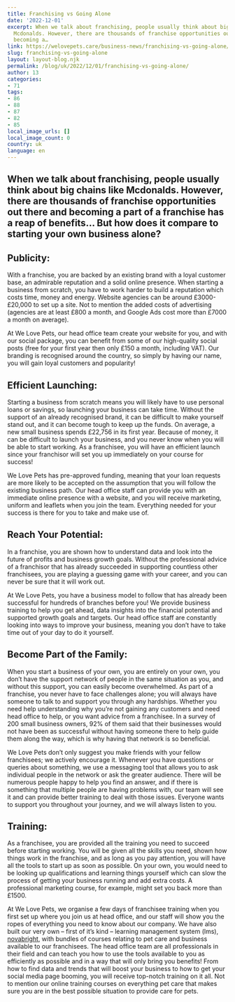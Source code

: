 ```yaml
---
title: Franchising vs Going Alone
date: '2022-12-01'
excerpt: When we talk about franchising, people usually think about big chains like
  Mcdonalds. However, there are thousands of franchise opportunities out there and
  becoming a…
link: https://welovepets.care/business-news/franchising-vs-going-alone/
slug: franchising-vs-going-alone
layout: layout-blog.njk
permalink: /blog/uk/2022/12/01/franchising-vs-going-alone/
author: 13
categories:
- 71
tags:
- 86
- 88
- 87
- 82
- 85
local_image_urls: []
local_image_count: 0
country: uk
language: en
---
```


## When we talk about franchising, people usually think about big chains like Mcdonalds. However, there are thousands of franchise opportunities out there and becoming a part of a franchise has a reap of benefits… But how does it compare to starting your own business alone?

## **Publicity**:

With a franchise, you are backed by an existing brand with a loyal customer base, an admirable reputation and a solid online presence. When starting a business from scratch, you have to work harder to build a reputation which costs time, money and energy. Website agencies can be around £3000-£20,000 to set up a site. Not to mention the added costs of advertising (agencies are at least £800 a month, and Google Ads cost more than £7000 a month on average).

At We Love Pets, our head office team create your website for you, and with our social package, you can benefit from some of our high-quality social posts (free for your first year then only £150 a month, including VAT). Our branding is recognised around the country, so simply by having our name, you will gain loyal customers and popularity!

## **Efficient Launching**:

Starting a business from scratch means you will likely have to use personal loans or savings, so launching your business can take time. Without the support of an already recognised brand, it can be difficult to make yourself stand out, and it can become tough to keep up the funds. On average, a new small business spends £22,756 in its first year. Because of money, it can be difficult to launch your business, and you never know when you will be able to start working. As a franchisee, you will have an efficient launch since your franchisor will set you up immediately on your course for success!

We Love Pets has pre-approved funding, meaning that your loan requests are more likely to be accepted on the assumption that you will follow the existing business path. Our head office staff can provide you with an immediate online presence with a website, and you will receive marketing, uniform and leaflets when you join the team. Everything needed for your success is there for you to take and make use of.

## **Reach Your Potentia**l:

In a franchise, you are shown how to understand data and look into the future of profits and business growth goals. Without the professional advice of a franchisor that has already succeeded in supporting countless other franchisees, you are playing a guessing game with your career, and you can never be sure that it will work out.

At We Love Pets, you have a business model to follow that has already been successful for hundreds of branches before you! We provide business training to help you get ahead, data insights into the financial potential and supported growth goals and targets. Our head office staff are constantly looking into ways to improve your business, meaning you don’t have to take time out of your day to do it yourself.

## **Become Part of the Family**:

When you start a business of your own, you are entirely on your own, you don’t have the support network of people in the same situation as you, and without this support, you can easily become overwhelmed. As part of a franchise, you never have to face challenges alone; you will always have someone to talk to and support you through any hardships. Whether you need help understanding why you’re not gaining any customers and need head office to help, or you want advice from a franchisee. In a survey of 200 small business owners, 92% of them said that their businesses would not have been as successful without having someone there to help guide them along the way, which is why having that network is so beneficial.

We Love Pets don’t only suggest you make friends with your fellow franchisees; we actively encourage it. Whenever you have questions or queries about something, we use a messaging tool that allows you to ask individual people in the network or ask the greater audience. There will be numerous people happy to help you find an answer, and if there is something that multiple people are having problems with, our team will see it and can provide better training to deal with those issues. Everyone wants to support you throughout your journey, and we will always listen to you.

## **Training**:

As a franchisee, you are provided all the training you need to succeed before starting working. You will be given all the skills you need, shown how things work in the franchise, and as long as you pay attention, you will have all the tools to start up as soon as possible. On your own, you would need to be looking up qualifications and learning things yourself which can slow the process of getting your business running and add extra costs. A professional marketing course, for example, might set you back more than £1500.

At We Love Pets, we organise a few days of franchisee training when you first set up where you join us at head office, and our staff will show you the ropes of everything you need to know about our company. We have also built our very own – first of it’s kind – learning management system (lms), [novabright](https://novabright.io/), with bundles of courses relating to pet care and business available to our franchisees. The head office team are all professionals in their field and can teach you how to use the tools available to you as efficiently as possible and in a way that will only bring you benefits! From how to find data and trends that will boost your business to how to get your social media page booming, you will receive top-notch training on it all. Not to mention our online training courses on everything pet care that makes sure you are in the best possible situation to provide care for pets.